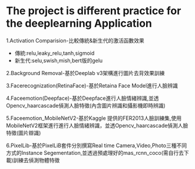 # The project is different practice for the deeplearning Application

1.Activation Comparision-比較傳統&新生代的激活函數效果
* 傳統:relu,leaky_relu,tanh,sigmoid
* 新生代:selu,swish,mish,bert版的gelu

2.Background Removal-基於Deeplab v3架構進行圖片去背效果訓練

3.Facerecognization(RetinaFace)-基於Retaina Face Model進行人臉辨識

4.Faceemotion(Deepface)-基於Deepface進行人臉情緒辨識,並透Opencv_haarcascade偵測人臉特徵(內含圖片辨識和攝影機即時辨識)

5.Faceemotion_MobileNetV2-基於Kaggle 提供的FER2013人臉訓練集,使用MobileNetV2框架進行進行人臉情緒辨識，並透Opencv_haarcascade偵測人臉特徵(圖片辯識)

6.PixelLib-基於PixelLiB套件分別撰寫Real time Camera,Video,Photo三種不同方式的Instance Segementation,並透過預處理好的mas_rcnn_coco(需自行去下載)訓練去偵測物體特徵